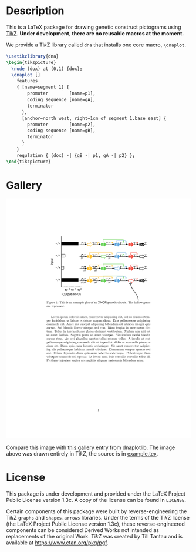 # Description

This is a LaTeX package for drawing genetic construct pictograms using
[Ti*k*Z](https://www.ctan.org/pkg/pgf). **Under development, there are
no reusable macros at the moment.**

We provide a Ti*k*Z library called `dna` that installs one core macro,
`\dnaplot`.
```latex
\usetikzlibrary{dna}
\begin{tikzpicture}
  \node (dox) at (0,1) {dox};
  \dnaplot []
    features
    { [name=segment 1] {
        promoter        [name=p1],
        coding sequence [name=gA],
        terminator
      },
      [anchor=north west, right=1cm of segment 1.base east] {
        promoter        [name=p2],
        coding sequence [name=gB],
        terminator
      }
    }
    regulation { (dox) -| {gB -| p1, gA -| p2} };
\end{tikzpicture}
```

# Gallery

![Example plot](example.png "Example plot")

Compare this image with [this gallery entry](https://github.com/VoigtLab/dnaplotlib/tree/master/gallery/xnor_truthtable)
from dnaplotlib. The image above was drawn entirely in Ti*k*Z, the source
is in [example.tex](example.tex).

# License

This package is under development and provided under the LaTeX Project
Public License version 1.3c. A copy of the license can be found in `LICENSE`.

Certain components of this package were built by reverse-engineering the
Ti*k*Z `graphs` and `shapes.arrows` libraries. Under the terms of the Ti*k*Z
license (the LaTeX Project Public License version 1.3c), these reverse-engineered
components can be considered Derived Works not intended as replacements
of the original Work. Ti*k*Z was created by Till Tantau and is available
at <https://www.ctan.org/pkg/pgf>.
